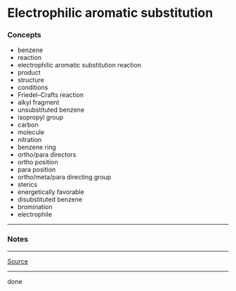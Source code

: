 # Electrophilic aromatic substitution

### Concepts

- benzene
- reaction
- electrophilic aromatic substitution reaction
- product
- structure
- conditions
- Friedel–Crafts reaction
- alkyl fragment
- unsubstituted benzene
- isopropyl group
- carbon
- molecule
- nitration
- benzene ring
- ortho/para directors
- ortho position
- para position
- ortho/meta/para directing group
- sterics
- energetically favorable
- disubstituted benzene
- bromination
- electrophile

---

### Notes

---

[Source](https://youtu.be/WXz3JgI3VmA)

---

done